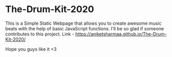 # The-Drum-Kit-2020
This is a Simple Static Webpage that allows you to create awesome music beats with the help of basic JavaScript functions. I'll be so glad if someone contributes to this project.
Link -  https://aniketsharmaa.github.io/The-Drum-Kit-2020/

Hope you guys like it <3
